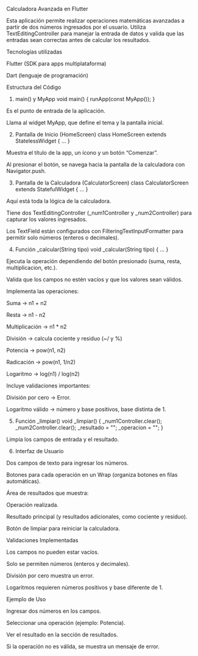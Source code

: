  Calculadora Avanzada en Flutter

Esta aplicación permite realizar operaciones matemáticas avanzadas a partir de dos números ingresados por el usuario. Utiliza TextEditingController para manejar la entrada de datos y valida que las entradas sean correctas antes de calcular los resultados.

 Tecnologías utilizadas

Flutter (SDK para apps multiplataforma)

Dart (lenguaje de programación)

Estructura del Código
1. main() y MyApp
void main() {
  runApp(const MyApp());
}


Es el punto de entrada de la aplicación.

Llama al widget MyApp, que define el tema y la pantalla inicial.

2. Pantalla de Inicio (HomeScreen)
class HomeScreen extends StatelessWidget {
  ...
}


Muestra el título de la app, un ícono y un botón “Comenzar”.

Al presionar el botón, se navega hacia la pantalla de la calculadora con Navigator.push.

3. Pantalla de la Calculadora (CalculatorScreen)
class CalculatorScreen extends StatefulWidget {
  ...
}


Aquí está toda la lógica de la calculadora.

Tiene dos TextEditingController (_num1Controller y _num2Controller) para capturar los valores ingresados.

Los TextField están configurados con FilteringTextInputFormatter para permitir solo números (enteros o decimales).

4. Función _calcular(String tipo)
void _calcular(String tipo) {
  ...
}


Ejecuta la operación dependiendo del botón presionado (suma, resta, multiplicacion, etc.).

Valida que los campos no estén vacíos y que los valores sean válidos.

Implementa las operaciones:

Suma → n1 + n2

Resta → n1 - n2

Multiplicación → n1 * n2

División → calcula cociente y residuo (~/ y %)

Potencia → pow(n1, n2)

Radicación → pow(n1, 1/n2)

Logaritmo → log(n1) / log(n2)

 Incluye validaciones importantes:

División por cero → Error.

Logaritmo válido → número y base positivos, base distinta de 1.

5. Función _limpiar()
void _limpiar() {
  _num1Controller.clear();
  _num2Controller.clear();
  _resultado = "";
  _operacion = "";
}


Limpia los campos de entrada y el resultado.

6. Interfaz de Usuario

Dos campos de texto para ingresar los números.

Botones para cada operación en un Wrap (organiza botones en filas automáticas).

Área de resultados que muestra:

Operación realizada.

Resultado principal (y resultados adicionales, como cociente y residuo).

Botón de limpiar para reiniciar la calculadora.

 Validaciones Implementadas

Los campos no pueden estar vacíos.

Solo se permiten números (enteros y decimales).

División por cero muestra un error.

Logaritmos requieren números positivos y base diferente de 1.

Ejemplo de Uso

Ingresar dos números en los campos.

Seleccionar una operación (ejemplo: Potencia).

Ver el resultado en la sección de resultados.

Si la operación no es válida, se muestra un mensaje de error.
